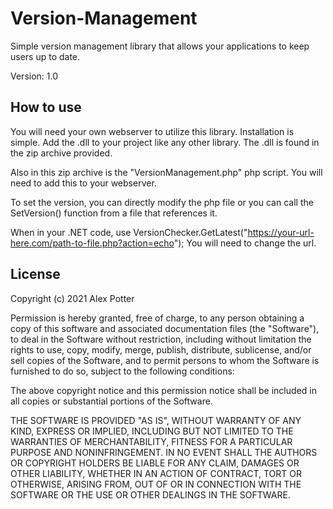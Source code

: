 # Version-Management
Simple version management library that allows your applications to keep users up to date.

Version: 1.0

## How to use
You will need your own webserver to utilize this library.
Installation is simple. Add the .dll to your project like any other library. The .dll is found in the zip archive provided.

Also in this zip archive is the "VersionManagement.php" php script. You will need to add this to your webserver.

To set the version, you can directly modify the php file or you can call the SetVersion() function from a file that references it.

When in your .NET code, use VersionChecker.GetLatest("https://your-url-here.com/path-to-file.php?action=echo"); You will need to change the url.

## License
Copyright (c) 2021 Alex Potter

Permission is hereby granted, free of charge, to any person obtaining a copy
of this software and associated documentation files (the "Software"), to deal
in the Software without restriction, including without limitation the rights
to use, copy, modify, merge, publish, distribute, sublicense, and/or sell
copies of the Software, and to permit persons to whom the Software is
furnished to do so, subject to the following conditions:

The above copyright notice and this permission notice shall be included in all
copies or substantial portions of the Software.

THE SOFTWARE IS PROVIDED "AS IS", WITHOUT WARRANTY OF ANY KIND, EXPRESS OR
IMPLIED, INCLUDING BUT NOT LIMITED TO THE WARRANTIES OF MERCHANTABILITY,
FITNESS FOR A PARTICULAR PURPOSE AND NONINFRINGEMENT. IN NO EVENT SHALL THE
AUTHORS OR COPYRIGHT HOLDERS BE LIABLE FOR ANY CLAIM, DAMAGES OR OTHER
LIABILITY, WHETHER IN AN ACTION OF CONTRACT, TORT OR OTHERWISE, ARISING FROM,
OUT OF OR IN CONNECTION WITH THE SOFTWARE OR THE USE OR OTHER DEALINGS IN THE
SOFTWARE.
